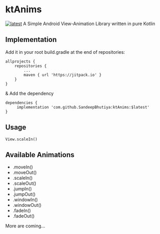 # ktAnims 
[![latest](https://badge.fury.io/js/github-release-notes.svg)](https://github.com/SandeepBhutiya/ktAnims/releases)
A Simple Android View-Animation Library written in pure Kotlin 

## Implementation
Add it in your root build.gradle at the end of repositories:

```
allprojects {
	repositories {
		...
		maven { url 'https://jitpack.io' }
	}
}
```

& Add the dependency

```
dependencies {
	 implementation 'com.github.SandeepBhutiya:ktAnims:$latest'
}
```


## Usage
```
View.scaleIn()
```


## Available Animations
* .moveIn()
* .moveOut()
* .scaleIn()
* .scaleOut()
* .jumpIn()
* .jumpOut()
* .windowIn()
* .windowOut()
* .fadeIn()
* .fadeOut()

More are coming...

